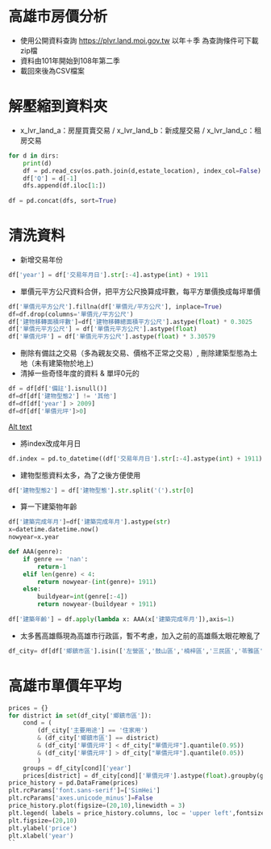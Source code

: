 # 高雄市房價分析

* 使用公開資料查詢 https://plvr.land.moi.gov.tw 以年＋季 為查詢條件可下載zip檔
* 資料由101年開始到108年第二季
* 載回來後為CSV檔案

# 解壓縮到資料夾
* x_lvr_land_a：房屋買賣交易 / x_lvr_land_b：新成屋交易 / x_lvr_land_c：租房交易

```python
for d in dirs:
    print(d)
    df = pd.read_csv(os.path.join(d,estate_location), index_col=False)
    df['Q'] = d[-1]
    dfs.append(df.iloc[1:])
    
df = pd.concat(dfs, sort=True)
```

# 清洗資料

* 新增交易年份
```python
df['year'] = df['交易年月日'].str[:-4].astype(int) + 1911
```
* 單價元平方公尺資料合併，把平方公尺換算成坪數，每平方單價換成每坪單價
```python
df['單價元平方公尺'].fillna(df['單價元/平方公尺'], inplace=True)
df=df.drop(columns='單價元/平方公尺')
df['建物移轉面積坪數']=df['建物移轉總面積平方公尺'].astype(float) * 0.3025
df['單價元平方公尺'] = df['單價元平方公尺'].astype(float)
df['單價元坪'] = df['單價元平方公尺'].astype(float) * 3.30579
```
* 刪除有備註之交易（多為親友交易、價格不正常之交易）, 刪除建築型態為土地（未有建築物於地上)
* 清掉一些奇怪年度的資料 &  單坪0元的
```python
df = df[df['備註'].isnull()]
df=df[df['建物型態2'] != '其他']
df=df[df['year'] > 2009]
df=df[df['單價元坪']>0]
```
[Alt text](pc1.jpg)
* 將index改成年月日
```python
df.index = pd.to_datetime((df['交易年月日'].str[:-4].astype(int) + 1911).astype(str) + df['交易年月日'].str[-4:] ,errors='coerce')
```

* 建物型態資料太多，為了之後方便使用
```python
df['建物型態2'] = df['建物型態'].str.split('(').str[0]
```

* 算一下建築物年齡
```python
df['建築完成年月']=df['建築完成年月'].astype(str)
x=datetime.datetime.now()
nowyear=x.year

def AAA(genre):
    if genre == 'nan':
        return-1
    elif len(genre) < 4:
        return nowyear-(int(genre)+ 1911) 
    else:
        buildyear=int(genre[:-4])
        return nowyear-(buildyear + 1911)
        
df['建築年齡'] = df.apply(lambda x: AAA(x['建築完成年月']),axis=1)
```

* 太多舊高雄縣現為高雄市行政區，暫不考慮，加入之前的高雄縣太眼花瞭亂了
```python
df_city= df[df['鄉鎮市區'].isin(['左營區','鼓山區','楠梓區','三民區','苓雅區','新興區','前金區','鹽埕區','前鎮區','旗津區','小港區'])]
```

# 高雄市單價年平均
```python
prices = {}
for district in set(df_city['鄉鎮市區']):
    cond = (
        (df_city['主要用途'] == '住家用')
        & (df_city['鄉鎮市區'] == district)
        & (df_city['單價元坪'] < df_city["單價元坪"].quantile(0.95))
        & (df_city['單價元坪'] > df_city["單價元坪"].quantile(0.05))
        )
    groups = df_city[cond]['year']
    prices[district] = df_city[cond]['單價元坪'].astype(float).groupby(groups).mean().loc[2012:]
price_history = pd.DataFrame(prices)
plt.rcParams['font.sans-serif']=['SimHei'] 
plt.rcParams['axes.unicode_minus']=False
price_history.plot(figsize=(20,10),linewidth = 3)
plt.legend( labels = price_history.columns, loc = 'upper left',fontsize=20)
plt.figsize=(20,10)
plt.ylabel('price')
plt.xlabel('year')
``
